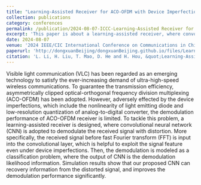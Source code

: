 ```yaml
---
title: "Learning-Assisted Receiver for ACO-OFDM with Device Imperfections"
collection: publications
category: conferences
permalink: /publication/2024-08-07-ICCC-Learning-Assisted Receiver for ACO-OFDM with Device Imperfections-number-11
excerpt: 'This paper is about a learning-assisted receiver, where convolutional neural network (CNN) is adopted to demodulate the received signal with distortion.'
date: 2024-08-07
venue: '2024 IEEE/CIC International Conference on Communications in China (ICCC)'
paperurl: 'http://dongxuanBeijing/dongxuanBeijing.github.io/files/Learning-Assisted_Receiver_for_ACO-OFDM_with_Device_Imperfections.pdf'
citation: 'L. Li, H. Liu, T. Mao, D. He and H. Hou, &quot;Learning-Assisted Receiver for ACO-OFDM with Device Imperfections,&quot; in <i>Proc. 2024 IEEE/CIC International Conference on Communications in China (ICCC)</i>, Hangzhou, China, 2024, pp. 2012-2016.'
---
```


Visible light communication (VLC) has been regarded as an emerging technology to satisfy the ever-increasing demand of ultra-high-speed wireless communications. To guarantee the transmission efficiency, asymmetrically clipped optical-orthogonal frequency division multiplexing (ACO-OFDM) has been adopted. However, adversely effected by the device imperfections, which include the nonlinearity of light emitting diode and low-resolution quantization of analog-to-digital converter, the demodulation performance of ACO-OFDM receiver is limited. To tackle this problem, a learning-assisted receiver is designed, where convolutional neural network (CNN) is adopted to demodulate the received signal with distortion. More specifically, the received signal before fast Fourier transform (FFT) is input into the convolutional layer, which is helpful to exploit the signal feature even under device imperfections. Then, the demodulation is modeled as a classification problem, where the output of CNN is the demodulation likelihood information. Simulation results show that our proposed CNN can recovery information from the distorted signal, and improves the demodulation performance significantly.